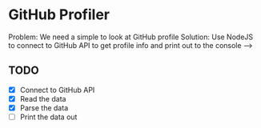# GitHub Profiler

Problem: We need a simple to look at GitHub profile
Solution: Use NodeJS to connect to GitHub API to get profile info and print out to the console -->

## TODO

- [x] Connect to GitHub API
- [x] Read the data
- [x] Parse the data
- [ ] Print the data out
